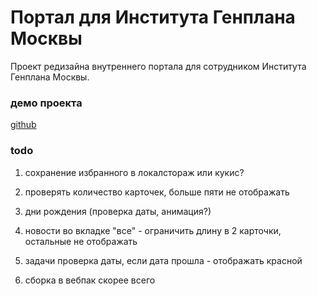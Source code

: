 # Портал для Института Генплана Москвы

Проект редизайна внутреннего портала для сотрудником Института Генплана Москвы.

### демо проекта

[github](https://inkinyam.github.io/gp-portal/)


### todo 

1) сохранение избранного в локалстораж или кукис?

2) проверять количество карточек, больше пяти не отображать

3) дни рождения (проверка даты, анимация?)

4) новости во вкладке "все" - ограничить длину в 2 карточки, остальные не отображать

5) задачи проверка даты, если дата прошла - отображать красной

6) сборка в вебпак скорее всего

